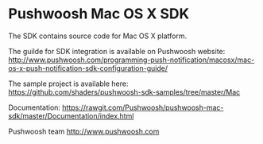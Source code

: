 Pushwoosh Mac OS X SDK
=====================

The SDK contains source code for Mac OS X platform.

The guilde for SDK integration is available on Pushwoosh website:  
http://www.pushwoosh.com/programming-push-notification/macosx/mac-os-x-push-notification-sdk-configuration-guide/

The sample project is available here:  
https://github.com/shaders/pushwoosh-sdk-samples/tree/master/Mac

Documentation:
https://rawgit.com/Pushwoosh/pushwoosh-mac-sdk/master/Documentation/index.html

Pushwoosh team
http://www.pushwoosh.com

